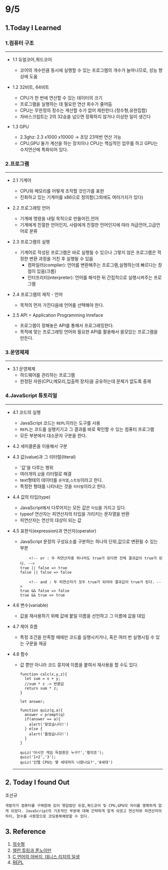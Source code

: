 # 9/5

## 1.Today I Learned

### 1.컴퓨터 구조
---
- 1.1 듀얼코어,쿼드코어
  - 코어의 개수만큼 동시에 실행할 수 있는 프로그램의     개수가 늘어나므로, 성능 향상에 도움

- 1.2 32비트, 64비트
  - CPU가 한 번에 연산할 수 있는 데이터의 크기
  - 프로그램을 실행하는 데 필요한 연산 회수가 줄어듬
  - CPU는 무한정의 정수는 계산할 수가 없어 제한한다.(정수형,유한집합)
  - 자바스크립트는 2의 32승을 넘으면 정확하지 않거나 이상한 일이 생긴다

- 1.3 GPU 
  - 2.3ghz: 2.3 x1000 x10000 -> 초당 23억번 연산 가능
  - CPU,GPU 둘가 계산을 하는 장치이나 CPU는 핵심적인 업무를 하고 GPU는 수치연산에 특화되어 있다.

### 2.프로그램
---
- 2.1 기계어 
  - CPU와 메모리를 어떻게 조작할 것인가를 표현
  - 진화하고 있는 기계어를  x86으로 정의함(그외에도 여러가지가 있다)

- 2.2 프로그래밍 언어
  - 기계에 명령을 내릴 목적으로 만들어진,언어
  - 기계에게 친절한 언어인지, 사람에게 친절한 언어인지에 따라 저급언어,고급언어로 분류

- 2.3 프로그램의 실행 
  - 기계어로 작성된 프로그램은 바로 실행될 수 있으나 그렇지 않은 프로그램은 적정한 변환 과정을 거친 후 실행될 수 있음
    - 컴파일러(complier): 언어를 변환해주는 프로그램,실행하는데 빠르다는 장점이 있음(크롬)
    - 인터프리터(interpreter): 언어를 해석한 뒤 간접적으로 실행시켜주는 프로그램

- 2.4 프로그램의 제작 - 언어
  - 목적의 먼저 가진다음에 언어를 선택해야 한다.

- 2.5 API = Application Programming Inreface
  - 프로그램이 정해놓은 API를 통해서 프로그래밍한다. 
  - 목적에 맞는 프로그래밍 언어와 필요한 API를 활용해서 쓸모있는 프로그램을 만든다.

### 3.운영체제
---

- 3.1 운영체제
  - 하드웨어를 관리하는 프로그램
  - 한정된 자원(CPU,메모리,입출력 장치)을 공유하는데 문제가 없도록 중재

### 4.JavaScript 튜토리얼
---

- 4.1 코드의 실행

  - JavaScript 코드는 `REPL`이라는 도구를 사용
  - `REPL`는 코드를 실행키기고 그 결과를 바로 확인할 수 있는 컴퓨터 프로그램
  - 모든 부분에서 대소문자 구분을 한다.

- 4.2 세미콜론을 이용해서 구분
- 4.3 값(value)과 그 리터럴(literal)

  - '값'을 다루는 행위
  - 여러개의 `값`을 리터럴로 해결
  - text형태의 데이터를  `문자열`,`스트링`이라고 한다.
  - 특정한 형태를 나타내는 것을 `리터럴`이라고 한다.

- 4.4 값의 타입(type)

  - JavaScript에서 다루어지는 모든 값은 `타입`을 가지고 있다.
  - typeof 연산자는 피연산자의 타입을 가리키는 문자열을 반환
  - 피연산자는 연산의 대상이 되는 값

- 4.5 표현식(expression)과 연산자(operator)

  - JavaScript 문장의 구성요소를 구분하는 하나의 단위,값으로 변환될 수 있는 부분

    ```
        <!-- or : 두 피연산자중 하나라도 true가 된다면 전체 결과값이 true가 된다. -->
    true || false => true
    false || false => false

        <!-- and : 두 피연산자가 모두 true가 되어야 결과깂이 true가 된다. -->
    true && false => false
    true && true => true
    ```

- 4.6 변수(variable)

  - 값을 재사용하기 위해 값에 붙일 이름을 선언하고 그 이름에 값을 대입

- 4.7 제어 흐름

  - 특정 조건을 만족할 때에만 코드를 실행시키거나, 혹은 여러 번 실행시킬 수 있는 구문을 제공

- 4.8 함수 
  
  - 값 뿐만 아니라 코드 뭉치에 이름을 붙여서 재사용을 할 수도 있다. 

    ```
    function calc(x,y,z){
      let sum = x + y;
      //sum * z -> 반환값
      return sum * z;
    }
    ```
    ```
    let answer;

    function quiz(q,a){
      answer = prompt(q)
      if(answer == a){
        alert('맞았습니다!')
      } else {
        alert('틀렸습니다!')
      }
    }

    quiz('아시안 게임 득점왕은 누구?','황의조');
    quiz('1+2','3');
    quiz('인텔 CPU는 몇 세대까지 나왔나요?','8세대')

    ```
  ---
## 2. Today I found Out
조선규
```
개발자가 컴퓨터를 구매함에 있어 헷갈렸던 듀얼,쿼드코어 및 CPU,GPU의 차이를 명확하게 알게 되었다. JavaScript의 기초적인 부분에 대해 간략하게 알게 되었고 연산자와 피연산자의 차이, 함수를 사용함으로 코딩중복예방할 수 있다.
```
## 3. Reference

1. [정수형](https://ko.wikipedia.org/wiki/%EC%A0%95%EC%88%98%ED%98%95)
1. [앨런 튜링과 폰노이만](https://joone.net/2016/11/15/%EC%95%A8%EB%9F%B0-%ED%8A%9C%EB%A7%81%EA%B3%BC-%ED%8F%B0%EB%85%B8%EC%9D%B4%EB%A7%8C/)
1. [C 언어의 아버지, 데니스 리치의 일생](https://joone.net/2017/08/29/10-%EB%8D%B0%EB%8B%88%EC%8A%A4-%EB%A6%AC%EC%B9%98%EC%9D%98-%EC%9D%BC%EC%83%9D/)
1. [REPL](https://repl.it/repls)